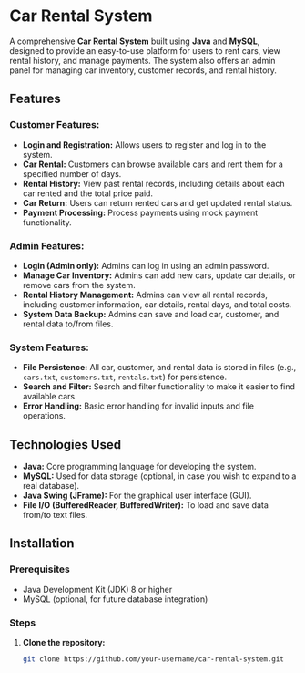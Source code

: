# Car Rental System

A comprehensive **Car Rental System** built using **Java** and **MySQL**, designed to provide an easy-to-use platform for users to rent cars, view rental history, and manage payments. The system also offers an admin panel for managing car inventory, customer records, and rental history.

## Features

### Customer Features:
- **Login and Registration:** Allows users to register and log in to the system.
- **Car Rental:** Customers can browse available cars and rent them for a specified number of days.
- **Rental History:** View past rental records, including details about each car rented and the total price paid.
- **Car Return:** Users can return rented cars and get updated rental status.
- **Payment Processing:** Process payments using mock payment functionality.

### Admin Features:
- **Login (Admin only):** Admins can log in using an admin password.
- **Manage Car Inventory:** Admins can add new cars, update car details, or remove cars from the system.
- **Rental History Management:** Admins can view all rental records, including customer information, car details, rental days, and total costs.
- **System Data Backup:** Admins can save and load car, customer, and rental data to/from files.

### System Features:
- **File Persistence:** All car, customer, and rental data is stored in files (e.g., `cars.txt`, `customers.txt`, `rentals.txt`) for persistence.
- **Search and Filter:** Search and filter functionality to make it easier to find available cars.
- **Error Handling:** Basic error handling for invalid inputs and file operations.

## Technologies Used
- **Java:** Core programming language for developing the system.
- **MySQL:** Used for data storage (optional, in case you wish to expand to a real database).
- **Java Swing (JFrame):** For the graphical user interface (GUI).
- **File I/O (BufferedReader, BufferedWriter):** To load and save data from/to text files.

## Installation

### Prerequisites
- Java Development Kit (JDK) 8 or higher
- MySQL (optional, for future database integration)

### Steps
1. **Clone the repository:**
   ```bash
   git clone https://github.com/your-username/car-rental-system.git
